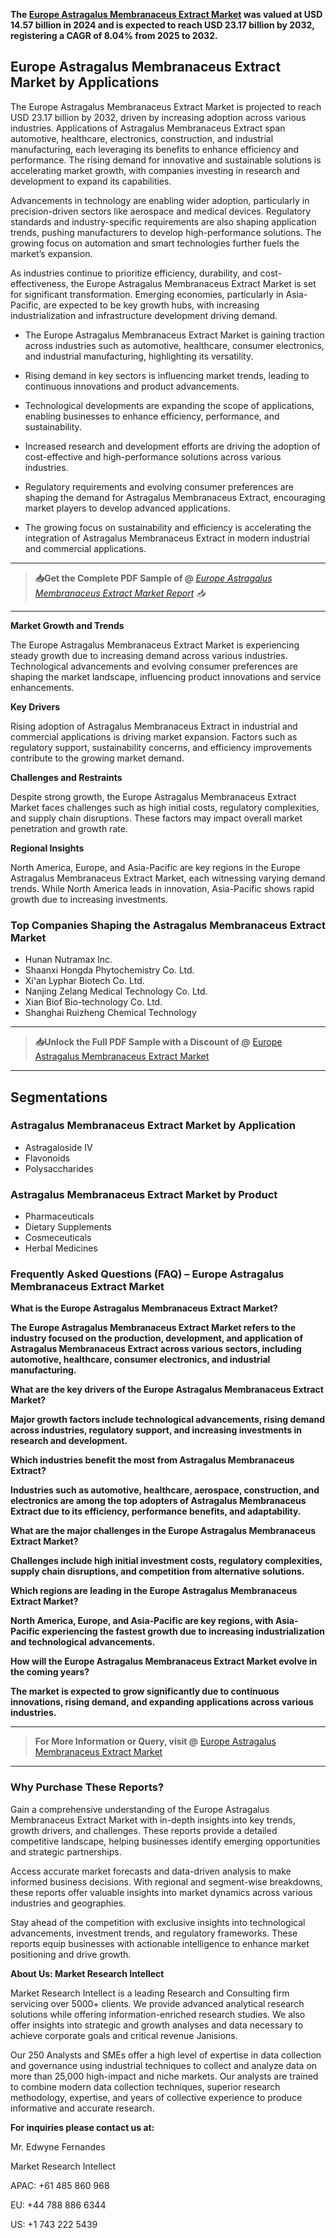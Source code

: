 <p><strong>The <a href="https://www.marketresearchintellect.com/download-sample/?rid=473256&amp;utm_source=Pulse-April-Europe&amp;utm_medium=852">Europe Astragalus Membranaceus Extract Market</a> was valued at USD 14.57 billion in 2024 and is expected to reach USD 23.17 billion by 2032, registering a CAGR of 8.04% from 2025 to 2032.</strong></p><h2>Europe Astragalus Membranaceus Extract Market by Applications&nbsp;</h2><p><p>The Europe Astragalus Membranaceus Extract Market is projected to reach USD 23.17 billion by 2032, driven by increasing adoption across various industries. Applications of Astragalus Membranaceus Extract span automotive, healthcare, electronics, construction, and industrial manufacturing, each leveraging its benefits to enhance efficiency and performance. The rising demand for innovative and sustainable solutions is accelerating market growth, with companies investing in research and development to expand its capabilities.</p><p>Advancements in technology are enabling wider adoption, particularly in precision-driven sectors like aerospace and medical devices. Regulatory standards and industry-specific requirements are also shaping application trends, pushing manufacturers to develop high-performance solutions. The growing focus on automation and smart technologies further fuels the market&rsquo;s expansion.</p><p>As industries continue to prioritize efficiency, durability, and cost-effectiveness, the Europe Astragalus Membranaceus Extract Market is set for significant transformation. Emerging economies, particularly in Asia-Pacific, are expected to be key growth hubs, with increasing industrialization and infrastructure development driving demand.</p></p><ul><li><p>The Europe Astragalus Membranaceus Extract Market is gaining traction across industries such as automotive, healthcare, consumer electronics, and industrial manufacturing, highlighting its versatility.</p></li><li><p>Rising demand in key sectors is influencing market trends, leading to continuous innovations and product advancements.</p></li><li><p>Technological developments are expanding the scope of applications, enabling businesses to enhance efficiency, performance, and sustainability.</p></li><li><p>Increased research and development efforts are driving the adoption of cost-effective and high-performance solutions across various industries.</p></li><li><p>Regulatory requirements and evolving consumer preferences are shaping the demand for Astragalus Membranaceus Extract, encouraging market players to develop advanced applications.</p></li><li><p>The growing focus on sustainability and efficiency is accelerating the integration of Astragalus Membranaceus Extract in modern industrial and commercial applications.</p></li></ul><hr /><blockquote><p><strong><span class="font-[700]">📥Get the Complete PDF Sample of @ </span></strong><em><span class="font-[700]"><a href="https://www.marketresearchintellect.com/download-sample/?rid=473256&amp;utm_source=Pulse-April-Europe&amp;utm_medium=852" target="_blank" data-tracking-control-name="article-ssr-frontend-pulse_little-text-block" data-tracking-will-navigate="" data-test-link="">Europe Astragalus Membranaceus Extract Market Report</a>&nbsp;📥</span></em></p></blockquote><hr /><p class="" data-start="77" data-end="360"><strong data-start="77" data-end="105">Market Growth and Trends</strong></p><p class="" data-start="77" data-end="360">The Europe Astragalus Membranaceus Extract Market is experiencing steady growth due to increasing demand across various industries. Technological advancements and evolving consumer preferences are shaping the market landscape, influencing product innovations and service enhancements.</p><p class="" data-start="362" data-end="606"><strong data-start="362" data-end="377">Key Drivers</strong></p><p class="" data-start="362" data-end="606">Rising adoption of Astragalus Membranaceus Extract in industrial and commercial applications is driving market expansion. Factors such as regulatory support, sustainability concerns, and efficiency improvements contribute to the growing market demand.</p><p class="" data-start="608" data-end="849"><strong data-start="608" data-end="637">Challenges and Restraints</strong></p><p class="" data-start="608" data-end="849">Despite strong growth, the Europe Astragalus Membranaceus Extract Market faces challenges such as high initial costs, regulatory complexities, and supply chain disruptions. These factors may impact overall market penetration and growth rate.</p><p class="" data-start="851" data-end="1095"><strong data-start="851" data-end="872">Regional Insights</strong></p><p class="" data-start="851" data-end="1095">North America, Europe, and Asia-Pacific are key regions in the Europe Astragalus Membranaceus Extract Market, each witnessing varying demand trends. While North America leads in innovation, Asia-Pacific shows rapid growth due to increasing investments.</p><p><h3>Top Companies Shaping the Astragalus Membranaceus Extract Market </h3><ul><li>Hunan Nutramax Inc.</li><li> Shaanxi Hongda Phytochemistry Co. Ltd.</li><li> Xi'an Lyphar Biotech Co. Ltd.</li><li> Nanjing Zelang Medical Technology Co. Ltd.</li><li> Xian Biof Bio-technology Co. Ltd.</li><li> Shanghai Ruizheng Chemical Technology</li></ul></p><hr /><blockquote><p><strong>📥Unlock the Full PDF Sample with a Discount of @</strong> <a href="https://www.marketresearchintellect.com/ask-for-discount/?rid=473256&amp;utm_source=Pulse-April-Europe&amp;utm_medium=852">Europe Astragalus Membranaceus Extract Market</a></p></blockquote><hr /><p><h2>Segmentations</h2><h3>Astragalus Membranaceus Extract Market by Application</h3><ul><li>Astragaloside IV</li><li> Flavonoids</li><li> Polysaccharides</li></ul><h3>Astragalus Membranaceus Extract Market by Product</h3><ul><li>Pharmaceuticals</li><li> Dietary Supplements</li><li> Cosmeceuticals</li><li> Herbal Medicines</li></ul></p><h3><strong>Frequently Asked Questions (FAQ) &ndash; Europe Astragalus Membranaceus Extract Market</strong></h3><p><strong>What is the Europe Astragalus Membranaceus Extract Market?</strong></p><p><strong>The Europe Astragalus Membranaceus Extract Market refers to the industry focused on the production, development, and application of Astragalus Membranaceus Extract across various sectors, including automotive, healthcare, consumer electronics, and industrial manufacturing.</strong></p><p><strong>What are the key drivers of the Europe Astragalus Membranaceus Extract Market?</strong></p><p><strong>Major growth factors include technological advancements, rising demand across industries, regulatory support, and increasing investments in research and development.</strong></p><p><strong>Which industries benefit the most from Astragalus Membranaceus Extract?</strong></p><p><strong>Industries such as automotive, healthcare, aerospace, construction, and electronics are among the top adopters of Astragalus Membranaceus Extract due to its efficiency, performance benefits, and adaptability.</strong></p><p><strong>What are the major challenges in the Europe Astragalus Membranaceus Extract Market?</strong></p><p><strong>Challenges include high initial investment costs, regulatory complexities, supply chain disruptions, and competition from alternative solutions.</strong></p><p><strong>Which regions are leading in the Europe Astragalus Membranaceus Extract Market?</strong></p><p><strong>North America, Europe, and Asia-Pacific are key regions, with Asia-Pacific experiencing the fastest growth due to increasing industrialization and technological advancements.</strong></p><p><strong>How will the Europe Astragalus Membranaceus Extract Market evolve in the coming years?</strong></p><p><strong>The market is expected to grow significantly due to continuous innovations, rising demand, and expanding applications across various industries.</strong></p><hr /><blockquote><p><span class="font-[700]"><strong>For More Information or Query, visit&nbsp;@</strong>&nbsp;</span><span class="font-[700]"><a href="https://www.marketresearchintellect.com/product/astragalus-membranaceus-extract-market-size-and-forecast/?utm_source=Linkedin&utm_medium=852" target="_blank" data-tracking-control-name="article-ssr-frontend-pulse_little-text-block" data-tracking-will-navigate="" data-test-link="">Europe Astragalus Membranaceus Extract Market</a></span></p></blockquote><hr /><h3><strong data-start="0" data-end="31">Why Purchase These Reports?</strong></h3><p class="" data-start="35" data-end="297">Gain a comprehensive understanding of the Europe Astragalus Membranaceus Extract Market with in-depth insights into key trends, growth drivers, and challenges. These reports provide a detailed competitive landscape, helping businesses identify emerging opportunities and strategic partnerships.</p><p class="" data-start="299" data-end="540">Access accurate market forecasts and data-driven analysis to make informed business decisions. With regional and segment-wise breakdowns, these reports offer valuable insights into market dynamics across various industries and geographies.</p><p class="" data-start="542" data-end="784">Stay ahead of the competition with exclusive insights into technological advancements, investment trends, and regulatory frameworks. These reports equip businesses with actionable intelligence to enhance market positioning and drive growth.</p><p><strong><span class="font-[700]">About Us: Market Research Intellect</span></strong></p><p><span class="">Market Research Intellect is a leading Research and Consulting firm servicing over 5000+ clients. We provide advanced analytical research solutions while offering information-enriched research studies.&nbsp;</span>We also offer insights into strategic and growth analyses and data necessary to achieve corporate goals and critical revenue Janisions.</p><p><span class="">Our 250 Analysts and SMEs offer a high level of expertise in data collection and governance using industrial techniques to collect and analyze data on more than 25,000 high-impact and niche markets. Our analysts are trained to combine modern data collection techniques, superior research methodology, expertise, and years of collective experience to produce informative and accurate research.</span></p><p><strong>For inquiries please contact us at:</strong></p><p>Mr. Edwyne Fernandes</p><p>Market Research Intellect</p><p>APAC: +61 485 860 968</p><p>EU: +44 788 886 6344</p><p>US: +1 743 222 5439</p>
